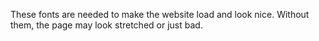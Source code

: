 These fonts are needed to make the website load and look nice. Without them, the page may look stretched or just bad.
